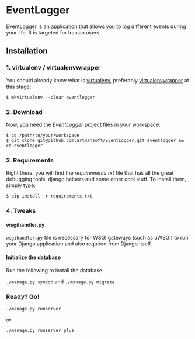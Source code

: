 # EventLogger

EventLogger is an application that allows you to log different events during your life. It is targeted for Iranian users.

## Installation

### 1. virtualenv / virtualenvwrapper
You should already know what is [virtualenv](http://www.virtualenv.org/), preferably [virtualenvwrapper](http://www.doughellmann.com/projects/virtualenvwrapper/) at this stage:

`$ mkvirtualenv --clear eventlogger`

### 2. Download
Now, you need the *EventLogger* project files in your workspace:

    $ cd /path/to/your/workspace
    $ git clone git@github.com:artmansoft/EventLogger.git eventlogger && cd eventlogger

### 3. Requirements
Right there, you will find the *requirements.txt* file that has all the great debugging tools, django helpers and some other cool stuff. To install them, simply type:

`$ pip install -r requirements.txt`

### 4. Tweaks

#### wsgihandler.py
`wsgihandler.py` file is necessary for WSGI gateways (such as uWSGI) to run your Django application and also required from Django itself.

#### Initialize the database
Run the following to install the database

`./manage.py syncdb` and `./manage.py migrate`

### Ready? Go!

`./manage.py runserver`

or

`./manage.py runserver_plus`
